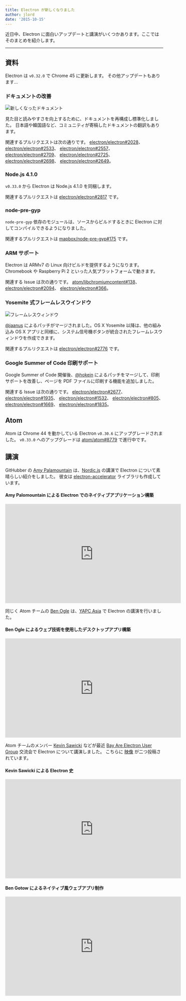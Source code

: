 ```yaml
---
title: Electron が新しくなりました
author: jlord
date: '2015-10-15'
---
```


近日中、Electron に面白いアップデートと講演がいくつかあります。ここではそのまとめを紹介します。

---

## 資料

Electron は `v0.32.0` で Chrome 45 に更新します。 その他アップデートもあります...

### ドキュメントの改善

![新しくなったドキュメント](https://cloud.githubusercontent.com/assets/1305617/10520600/d9dc0ae8-731f-11e5-9bd7-c1651639eb2a.png)

見た目と読みやすさを向上するために、ドキュメントを再構成し標準化しました。 日本語や韓国語など、コミュニティが寄稿したドキュメントの翻訳もあります。

関連するプルリクエストは次の通りです。 [electron/electron#2028](https://github.com/electron/electron/pull/2028)、 [electron/electron#2533](https://github.com/electron/electron/pull/2533)、 [electron/electron#2557](https://github.com/electron/electron/pull/2557)、 [electron/electron#2709](https://github.com/electron/electron/pull/2709)、 [electron/electron#2725](https://github.com/electron/electron/pull/2725)、 [electron/electron#2698](https://github.com/electron/electron/pull/2698)、 [electron/electron#2649](https://github.com/electron/electron/pull/2649)。

### Node.js 4.1.0

`v0.33.0` から Electron は Node.js 4.1.0 を同梱します。

関連するプルリクエストは [electron/electron#2817](https://github.com/electron/electron/pull/2817) です。

### node-pre-gyp

`node-pre-gyp` 依存のモジュールは、ソースからビルドするときに Electron に対してコンパイルできるようになりました。

関連するプルリクエストは [mapbox/node-pre-gyp#175](https://github.com/mapbox/node-pre-gyp/pull/175) です。

### ARM サポート

Electron は ARMv7 の Linux 向けビルドを提供するようになります。 Chromebook や Raspberry Pi 2 といった人気プラットフォームで動きます。

関連する Issue は次の通りです。 [atom/libchromiumcontent#138](https://github.com/atom/libchromiumcontent/pull/138)、 [electron/electron#2094](https://github.com/electron/electron/pull/2094)、 [electron/electron#366](https://github.com/electron/electron/issues/366)。

### Yosemite 式フレームレスウインドウ

![フレームレスウィンドウ](https://cloud.githubusercontent.com/assets/184253/9849445/7397d308-5aeb-11e5-896f-08ac7693c8c0.png)

[@jaanus](https://github.com/jaanus) によるパッチがマージされました。OS X Yosemite 以降は、他の組み込み OS X アプリと同様に、システム信号機ボタンが統合されたフレームレスウィンドウを作成できます。

関連するプルリクエストは [electron/electron#2776](https://github.com/electron/electron/pull/2776) です。

### Google Summer of Code 印刷サポート

Google Summer of Code 開催後、[@hokein](https://github.com/hokein) によるパッチをマージして、印刷サポートを改善し、ページを PDF ファイルに印刷する機能を追加しました。

関連する Issue は次の通りです。 [electron/electron#2677](https://github.com/electron/electron/pull/2677)、 [electron/electron#1935](https://github.com/electron/electron/pull/1935)、 [electron/electron#1532](https://github.com/electron/electron/pull/1532)、 [electron/electron#805](https://github.com/electron/electron/issues/805)、 [electron/electron#1669](https://github.com/electron/electron/pull/1669)、 [electron/electron#1835](https://github.com/electron/electron/pull/1835)。

## Atom

Atom は Chrome 44 を動かしている Electron `v0.30.6` にアップグレードされました。 `v0.33.0` へのアップグレードは [atom/atom#8779](https://github.com/atom/atom/pull/8779) で進行中です。

## 講演

GitHubber の [Amy Palamountain](https://github.com/ammeep) は、[Nordic.js](https://nordicjs2015.confetti.events) の講演で Electron について素晴らしい紹介をしました。 彼女は [electron-accelerator](https://github.com/ammeep/electron-accelerator) ライブラリも作成しています。

#### Amy Palomountain による Electron でのネイティブアプリケーション構築

<div class="video"><iframe width="560" height="315" src="https://www.youtube.com/embed/OHOPSvTltPI" frameborder="0" allowfullscreen></iframe></div>

同じく Atom チームの [Ben Ogle](https://github.com/benogle) は、[YAPC Asia](http://yapcasia.org/2015/) で Electron の講演を行いました。

#### Ben Ogle によるウェブ技術を使用したデスクトップアプリ構築

<div class="video"><iframe width="560" height="315" src="https://www.youtube.com/embed/WChjh5zaUdw" frameborder="0" allowfullscreen></iframe></div>

Atom チームのメンバー [Kevin Sawicki](https://github.com/kevinsawicki) などが最近 [Bay Are Electron User Group](http://www.meetup.com/Bay-Area-Electron-User-Group/) 交流会で Electron について講演しました。 こちらに [映像](http://www.wagonhq.com/blog/electron-meetup) が二つ投稿されています。

#### Kevin Sawicki による Electron 史

<div class="video"><iframe width="560" height="315" src="https://www.youtube.com/embed/tP8Yp1boQ9c" frameborder="0" allowfullscreen></iframe></div>

#### Ben Gotow によるネイティブ風ウェブアプリ制作

<div class="video"><iframe width="560" height="315" src="https://www.youtube.com/embed/JIRXVGVPzn8" frameborder="0" allowfullscreen></iframe></div>

